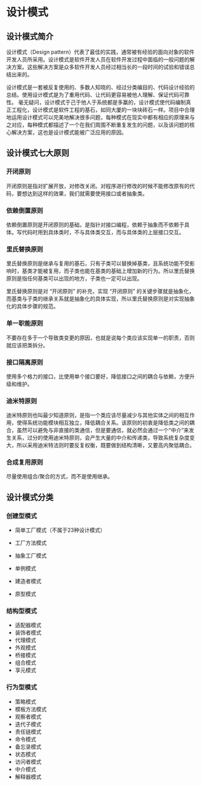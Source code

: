 # 设计模式

## 设计模式简介

设计模式（Design pattern）代表了最佳的实践，通常被有经验的面向对象的软件开发人员所采用。设计模式是软件开发人员在软件开发过程中面临的一般问题的解决方案。这些解决方案是众多软件开发人员经过相当长的一段时间的试验和错误总结出来的。

设计模式是一套被反复使用的、多数人知晓的、经过分类编目的、代码设计经验的总结。使用设计模式是为了重用代码、让代码更容易被他人理解、保证代码可靠性。 毫无疑问，设计模式于己于他人于系统都是多赢的，设计模式使代码编制真正工程化，设计模式是软件工程的基石，如同大厦的一块块砖石一样。项目中合理地运用设计模式可以完美地解决很多问题，每种模式在现实中都有相应的原理来与之对应，每种模式都描述了一个在我们周围不断重复发生的问题，以及该问题的核心解决方案，这也是设计模式能被广泛应用的原因。

## 设计模式七大原则

### 开闭原则

开闭原则是指对扩展开放，对修改关闭。对程序进行修改的时候不能修改原有的代码，要想达到这样的效果，我们就需要使用接口或者抽象类。

### 依赖倒置原则

依赖倒置原则是开闭原则的基础，是指针对接口编程，依赖于抽象而不依赖于具体。写代码时用到具体类时，不与具体类交互，而与具体类的上层接口交互。

### 里氏替换原则

里氏替换原则是继承与复用的基石，只有子类可以替换掉基类，且系统功能不受影响时，基类才能被复用，而子类也能在基类的基础上增加新的行为。所以里氏替换原则是指任何基类可以出现的地方，子类也一定可以出现。

里氏替换原则是对 “开闭原则” 的补充，实现 “开闭原则” 的关键步骤就是抽象化，而基类与子类的继承关系就是抽象化的具体实现，所以里氏替换原则是对实现抽象化的具体步骤的规范。

### 单一职能原则

不要存在多于一个导致类变更的原因，也就是说每个类应该实现单一的职责，否则就应该把类拆分。

### 接口隔离原则

使用多个格力的接口，比使用单个接口要好，降低接口之间的耦合与依赖，方便升级和维护。

### 迪米特原则

迪米特原则也叫最少知道原则，是指一个类应该尽量减少与其他实体之间的相互作用，使得系统功能模块相互独立，降低耦合关系。该原则的初衷是降低类之间的耦合，虽然可以避免与非直接的类通信，但是要通信，就必然会通过一个“中介”来发生关系，过分的使用迪米特原则，会产生大量的中介和传递类，导致系统复杂度变大，所以采用迪米特法则时要反复权衡，既要做到结构清晰，又要高内聚低耦合。

### 合成复用原则

尽量使用组合/聚合的方式，而不是使用继承。

## 设计模式分类

### 创建型模式

- 简单工厂模式（不属于23种设计模式）

- 工厂方法模式
- 抽象工厂模式
- 单例模式
- 建造者模式
- 原型模式

### 结构型模式

- 适配器模式
- 装饰者模式
- 代理模式
- 外观模式
- 桥接模式
- 组合模式
- 享元模式

### 行为型模式

- 策略模式
- 模板方法模式
- 观察者模式
- 迭代子模式
- 责任链模式
- 命令模式
- 备忘录模式
- 状态模式
- 访问者模式
- 中介模式
- 解释器模式



